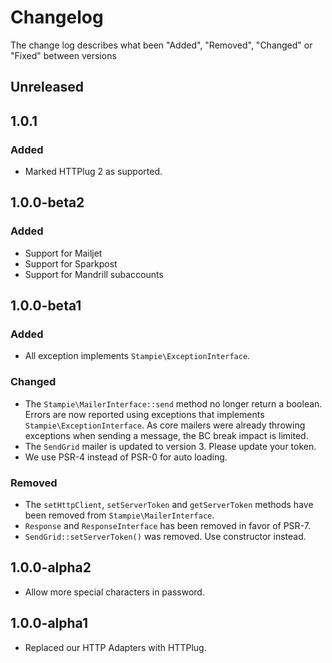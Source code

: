 # Changelog

The change log describes what been "Added", "Removed", "Changed" or "Fixed" between versions

## Unreleased

## 1.0.1

### Added

- Marked HTTPlug 2 as supported.

## 1.0.0-beta2

### Added

- Support for Mailjet
- Support for Sparkpost
- Support for Mandrill subaccounts

## 1.0.0-beta1

### Added

- All exception implements `Stampie\ExceptionInterface`.

### Changed

- The `Stampie\MailerInterface::send` method no longer return a boolean. Errors are now reported using exceptions that implements `Stampie\ExceptionInterface`. As core mailers were already throwing exceptions when sending a message, the BC break impact is limited.
- The `SendGrid` mailer is updated to version 3. Please update your token.
- We use PSR-4 instead of PSR-0 for auto loading.

### Removed

- The `setHttpClient`, `setServerToken` and `getServerToken` methods have been removed from `Stampie\MailerInterface`.
- `Response` and `ResponseInterface` has been removed in favor of PSR-7.
- `SendGrid::setServerToken()` was removed. Use constructor instead.

## 1.0.0-alpha2

- Allow more special characters in password.

## 1.0.0-alpha1

- Replaced our HTTP Adapters with HTTPlug.
